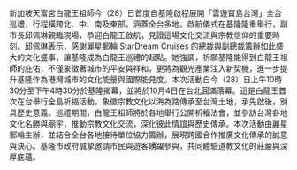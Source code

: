 新加坡天富宮白龍王祖師今（28）日首度自基隆啟程展開「雲遊寶島台灣」全台巡禮，行程橫跨北、中、南及東部，涵蓋全台多地。啟航儀式在基隆隆重舉行，副市長邱佩琳親臨現場，恭迎白龍王啟航，見證這場文化交流與宗教信仰的重要時刻。邱佩琳表示，感謝麗星郵輪 StarDream Cruises 的總裁與副總裁籌辦如此盛大的文化盛事，讓基隆成為白龍王巡禮的起點。她強調，祈願基隆能得到白龍王祖師的庇佑，不僅象徵著城市的平安與祥和，更將為觀光產業注入新契機，進一步提升基隆作為港灣城市的文化能量與國際能見度。本次活動自今（28）日上午10時30分至下午4時30分於基隆揭幕，並將於10月4日在台北圓滿落幕。這是白龍王首次在台舉行全島祈福活動，象徵宗教文化以海為路傳承至台灣土地，承先啟後，別具歷史意義。巡禮期間，白龍王祖師將於各地舉行公開祈福法會，並參訪台灣各地文化名勝與廟宇，推動宗教文化交流，深化彼此情誼與歷史傳承。本次活動由麗星郵輪主辦，並結合全台各地接待單位協力籌辦，展現跨國合作推廣文化傳承的誠意與決心。基隆市政府誠摯邀請市民與遊客踴躍參與，共同體驗道教文化的莊嚴與深厚底蘊。